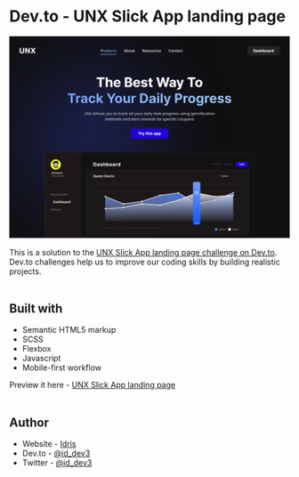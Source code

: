 # Dev.to - UNX Slick App landing page

![Design preview for the UNX Slick App landing page coding challenge](./design/my-own-work.png) <br>

This is a solution to the [UNX Slick App landing page challenge on Dev.to](https://dev.to/zernonia/i-design-you-build-frontend-challenge-2-2egc?comments_sort=latest#toggle-comments-sort-dropdown). Dev.to challenges help us to improve our coding skills by building realistic projects. <br><br>

## Built with

- Semantic HTML5 markup
- SCSS
- Flexbox
- Javascript
- Mobile-first workflow

Preview it here - [UNX Slick App landing page](https://unx-slick-app.netlify.app/) <br><br>

## Author

- Website - [Idris](https://id-dev3.github.io/)
- Dev.to - [@id_dev3](https://dev.to/id_dev3)
- Twitter - [@id_dev3](https://www.twitter.com/id_dev3)